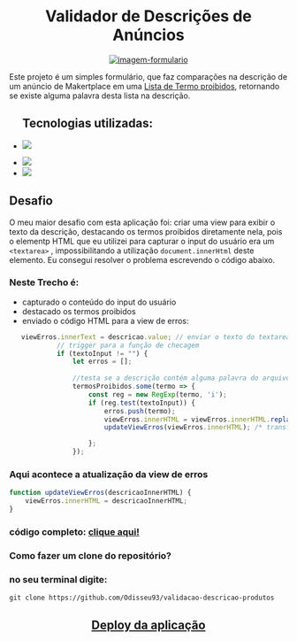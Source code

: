 

<div align="center">

# Validador de Descrições de Anúncios

<a href="https://www.imagemhost.com.br/image/rbLxAr"><img src="https://www.imagemhost.com.br/images/2022/08/21/image384a09e34e20e3f8.md.png" alt="imagem-formulario" border="0" /></a>

</div>

Este projeto é um simples formulário, que faz comparações na descrição de um anúncio de Makertplace em uma [Lista de Termo proibidos](./js/termos-proibidos.json), retornando se existe alguma palavra desta lista na descrição.

<div align="left">

<ul>
<h2>Tecnologias utilizadas:</h2>
<li><p><img src="http://img.shields.io/static/v1?label=Programacao&message=Javascript&color=yellow&style=for-the-badge"/></p></li>
<li>
   <img src="http://img.shields.io/static/v1?label=Estrutura&message=HTML5&color=orange&style=for-the-badge"/>
</li>
<li>
  <img src="http://img.shields.io/static/v1?label=Estilo&message=CSS3&color=blue&style=for-the-badge"/>
</li>
</ul>

</div>

## Desafio
O meu maior desafio com esta aplicação foi: criar uma view para exibir o texto da descrição, destacando os termos proibidos diretamente nela, pois o elementp HTML que eu utilizei para 
capturar o input do usuário era um `<textarea>` , impossibilitando a utilização `document.innerHtml` deste elemento. Eu consegui resolver o problema escrevendo o código abaixo.


###  Neste Trecho é:
- capturado o conteúdo do input do usuário
- destacado os termos proibidos
- enviado o código HTML para a view de erros:

```javascript
   viewErros.innerText = descricao.value; // enviar o texto do textarea para o para a div ouculta #viewErros
            // trigger para a função de checagem
            if (textoInput != "") {
                let erros = [];
                
                //testa se a descrição contém alguma palavra do arquivo json
                termosProibidos.some(termo => {
                    const reg = new RegExp(termo, 'i');
                    if (reg.test(textoInput)) {
                        erros.push(termo);
                        viewErros.innerHTML = viewErros.innerHTML.replace(termo, `<span  class="palavras-proibidas">${termo}</span>`); 
                        updateViewErros(viewErros.innerHTML); /* transferindo o conteúdo da descrição para view de erros*/

                    };
                });
```

### Aqui acontece a atualização da view de erros

```javascript
function updateViewErros(descricaoInnerHTML) { 
    viewErros.innerHTML = descricaoInnerHTML;
}
```
### código completo: [clique aqui!](./js/main.js)

### Como fazer um clone do repositório?
### no seu terminal digite:
` git clone https://github.com/Odisseu93/validacao-descricao-produtos `

<div align="center">

## [Deploy da aplicação](https://validacao-descricao-produtos.vercel.app/)

</div>
